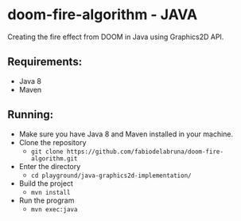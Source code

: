 
# doom-fire-algorithm - JAVA

Creating the fire effect from DOOM in Java using Graphics2D API.

## Requirements:

-   Java 8
-   Maven

## Running:

-   Make sure you have Java 8 and Maven installed in your machine.
-   Clone the repository
    -   `git clone https://github.com/fabiodelabruna/doom-fire-algorithm.git`
-   Enter the directory
    -   `cd playground/java-graphics2d-implementation/`
-   Build the project
    -   `mvn install`
-   Run the program
    -   `mvn exec:java`
    
